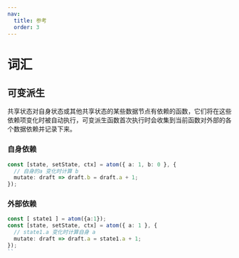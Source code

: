 ```yaml
---
nav:
  title: 参考
  order: 3
---
```


# 词汇

## 可变派生

共享状态对自身状态或其他共享状态的某些数据节点有依赖的函数，它们将在这些依赖项变化时被自动执行，可变派生函数首次执行时会收集到当前函数对外部的各个数据依赖并记录下来。

### 自身依赖

```ts
const [state, setState, ctx] = atom({ a: 1, b: 0 }, {
  // 自身的a 变化时计算 b
  mutate: draft => draft.b = draft.a + 1;
});
```

### 外部依赖

```ts
const [ state1 ] = atom({a:1});
const [state, setState, ctx] = atom({ a: 1 }, {
  // state1.a 变化时计算自身 a
  mutate: draft => draft.a = state1.a + 1;
});
``